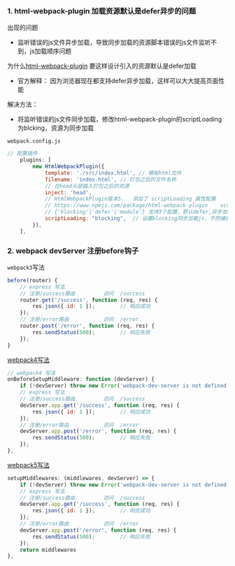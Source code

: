 
### 1.  html-webpack-plugin 加载资源默认是defer异步的问题

出现的问题
- 监听错误的js文件异步加载，导致同步加载的资源脚本错误的js文件监听不到，js加载顺序问题

为什么[html-webpack-plugin](https://www.npmjs.com/package/html-webpack-plugin) 要这样设计引入的资源默认是defer加载
- 官方解释： 因为浏览器现在都支持defer异步加载，这样可以大大提高页面性能

解决方法： 
- 将监听错误的js文件同步加载，修改html-webpack-plugin的scriptLoading为blcking，资源为同步加载


`webpack.config.js`

``` js 
// 配置插件
	plugins: [
		new HtmlWebpackPlugin({
			template: './src/index.html', // 模板html文件
			filename: 'index.html', // 打包之后的文件名称
			// 在head头部插入打包之后的资源
			inject: 'head',
			// HtmlWebpackPlugin版本5，  添加了 scriptLoading 属性配置
			// https://www.npmjs.com/package/html-webpack-plugin	scriptLoading
			// {'blocking'|'defer'|'module'} 支持3个配置，默认defer,异步加载（脚本会在文档渲染完毕后，DOMContentLoaded事件调用前执行）
			scriptLoading: "blocking", 	// 设置blocking同步加载js，不然捕获不到资源错误   ******	
		}),
	],
```

### 2. webpack devServer 注册before钩子

`webpack3`写法
``` js 
before(router) {
    // express 写法				
    // 注册/success路由			访问	/success
    router.get('/success', function (req, res) {
        res.json({ id: 1 });		// 响应成功
    });
    // 注册/error路由			访问	/error
    router.post('/error', function (req, res) {
        res.sendStatus(500);		// 响应失败
    });
}
```

[webpack4写法](https://webpack.docschina.org/configuration/dev-server/#root)

``` js 
// webpack4 写法	
onBeforeSetupMiddleware: function (devServer) {
    if (!devServer) throw new Error('webpack-dev-server is not defined');
    // express 写法			
    // 注册/success路由			访问	/success
    devServer.app.get('/success', function (req, res) {
        res.json({ id: 1 });		// 响应成功
    });
    // 注册/error路由			访问	/error
    devServer.app.post('/error', function (req, res) {
        res.sendStatus(500);		// 响应失败
    });
},
```

[webpack5写法](https://webpack.docschina.org/configuration/dev-server/#devserversetupmiddlewares)

``` js 
setupMiddlewares: (middlewares, devServer) => {
    if (!devServer) throw new Error('webpack-dev-server is not defined');
    // express 写法			
    // 注册/success路由			访问	/success
    devServer.app.get('/success', function (req, res) {
        res.json({ id: 1 });		// 响应成功
    });
    // 注册/error路由			访问	/error
    devServer.app.post('/error', function (req, res) {
        res.sendStatus(500);		// 响应失败
    });
    return middlewares
},
```